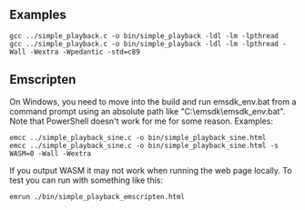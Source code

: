 Examples
--------
    gcc ../simple_playback.c -o bin/simple_playback -ldl -lm -lpthread
    gcc ../simple_playback.c -o bin/simple_playback -ldl -lm -lpthread -Wall -Wextra -Wpedantic -std=c89
    
Emscripten
----------
On Windows, you need to move into the build and run emsdk_env.bat from a command prompt using an absolute
path like "C:\emsdk\emsdk_env.bat". Note that PowerShell doesn't work for me for some reason. Examples:

    emcc ../simple_playback_sine.c -o bin/simple_playback_sine.html
    emcc ../simple_playback_sine.c -o bin/simple_playback_sine.html -s WASM=0 -Wall -Wextra
    
If you output WASM it may not work when running the web page locally. To test you can run with something
like this:

    emrun ./bin/simple_playback_emscripten.html